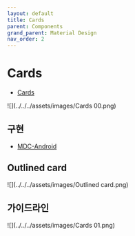 ```yaml
---
layout: default
title: Cards
parent: Components
grand_parent: Material Design
nav_order: 2
---
```


# Cards

- [Cards](https://m3.material.io/components/cards/overview)

![](../../../assets/images/Cards 00.png)

## 구현

- [MDC-Android](https://github.com/material-components/material-components-android/blob/master/docs/components/Card.md)

## Outlined card

![](../../../assets/images/Outlined card.png)

## 가이드라인

![](../../../assets/images/Cards 01.png)






